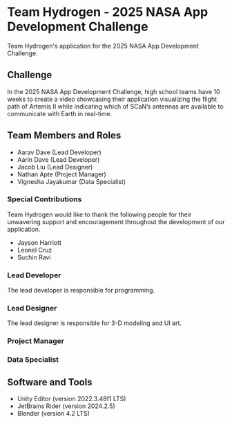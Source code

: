 # Team Hydrogen - 2025 NASA App Development Challenge
Team Hydrogen's application for the 2025 NASA App Development Challenge.

## Challenge
In the 2025 NASA App Development Challenge, high school teams have 10 weeks to create a video showcasing their application visualizing the flight path of Artemis II while indicating which of SCaN’s antennas are available to communicate with Earth in real-time.

## Team Members and Roles
- Aarav Dave (Lead Developer)
- Aarin Dave (Lead Developer)
- Jacob Liu (Lead Designer)
- Nathan Apte (Project Manager)
- Vignesha Jayakumar (Data Specialist)

### Special Contributions
Team Hydrogen would like to thank the following people for their unwavering support and encouragement throughout the development of our application.
- Jayson Harriott
- Leonel Cruz
- Suchin Ravi

### Lead Developer
The lead developer is responsible for programming.

### Lead Designer
The lead designer is responsible for 3-D modeling and UI art.

### Project Manager

### Data Specialist

## Software and Tools
- Unity Editor (version 2022.3.48f1 LTS)
- JetBrains Rider (version 2024.2.5)
- Blender (version 4.2 LTS)
